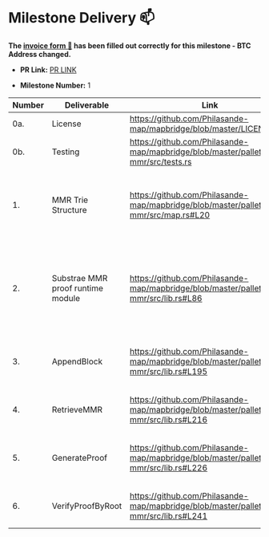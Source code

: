 # Milestone Delivery :mailbox:


**The [invoice form :pencil:](https://forms.gle/8Wx7nxtq8fKrsuEz8) has been filled out correctly for this milestone - BTC Address changed.**  

* **PR Link:** [PR LINK](https://github.com/w3f/Open-Grants-Program/pull/59)

* **Milestone Number:** 1


| Number | Deliverable | Link | Notes |
| ------------- | ------------- | ------------- | ------------- |
| 0a. | License |https://github.com/Philasande-map/mapbridge/blob/master/LICENSE | Apache License |
| 0b. | Testing |https://github.com/Philasande-map/mapbridge/blob/master/pallets/map-mmr/src/tests.rs | test mmr module method |
| 1. | MMR Trie Structure | https://github.com/Philasande-map/mapbridge/blob/master/pallets/map-mmr/src/map.rs#L20 | customlized MMR node field,  merging method and MMR manager |
| 2. | Substrae MMR proof runtime module | https://github.com/Philasande-map/mapbridge/blob/master/pallets/map-mmr/src/lib.rs#L86| MMR proof verification, generate and manage MMR Trie in substrate SRML runtime |
| 3. | AppendBlock |https://github.com/Philasande-map/mapbridge/blob/master/pallets/map-mmr/src/lib.rs#L195 | Append current block as MMR leaf node  |
| 4. | RetrieveMMR |https://github.com/Philasande-map/mapbridge/blob/master/pallets/map-mmr/src/lib.rs#L216 | Retrieve the MMR based on the root provide |
| 5. | GenerateProof | https://github.com/Philasande-map/mapbridge/blob/master/pallets/map-mmr/src/lib.rs#L226| Generate the merkle branch proof in MMR |
| 6. | VerifyProofByRoot |https://github.com/Philasande-map/mapbridge/blob/master/pallets/map-mmr/src/lib.rs#L241 | Verify if the proof is consistent with root |

